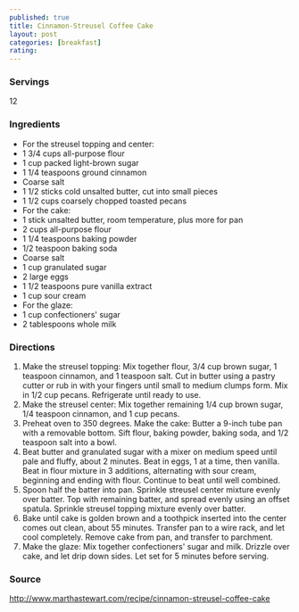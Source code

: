 ```yaml
---
published: true
title: Cinnamon-Streusel Coffee Cake
layout: post
categories: [breakfast]
rating: 
---
```

### Servings
12

### Ingredients
- For the streusel topping and center:
- 1 3/4 cups all-purpose flour
- 1 cup packed light-brown sugar
- 1 1/4 teaspoons ground cinnamon
- Coarse salt
- 1 1/2 sticks cold unsalted butter, cut into small pieces
- 1 1/2 cups coarsely chopped toasted pecans
- For the cake:
- 1 stick unsalted butter, room temperature, plus more for pan
- 2 cups all-purpose flour
- 1 1/4 teaspoons baking powder
- 1/2 teaspoon baking soda
- Coarse salt
- 1 cup granulated sugar
- 2 large eggs
- 1 1/2 teaspoons pure vanilla extract
- 1 cup sour cream
- For the glaze:
- 1 cup confectioners' sugar
- 2 tablespoons whole milk




### Directions
1. Make the streusel topping: Mix together flour, 3/4 cup brown sugar, 1 teaspoon cinnamon, and 1 teaspoon salt. Cut in butter using a pastry cutter or rub in with your fingers until small to medium clumps form. Mix in 1/2 cup pecans. Refrigerate until ready to use.
2. Make the streusel center: Mix together remaining 1/4 cup brown sugar, 1/4 teaspoon cinnamon, and 1 cup pecans.
3. Preheat oven to 350 degrees. Make the cake: Butter a 9-inch tube pan with a removable bottom. Sift flour, baking powder, baking soda, and 1/2 teaspoon salt into a bowl.
4. Beat butter and granulated sugar with a mixer on medium speed until pale and fluffy, about 2 minutes. Beat in eggs, 1 at a time, then vanilla. Beat in flour mixture in 3 additions, alternating with sour cream, beginning and ending with flour. Continue to beat until well combined.
5. Spoon half the batter into pan. Sprinkle streusel center mixture evenly over batter. Top with remaining batter, and spread evenly using an offset spatula. Sprinkle streusel topping mixture evenly over batter.
6. Bake until cake is golden brown and a toothpick inserted into the center comes out clean, about 55 minutes. Transfer pan to a wire rack, and let cool completely. Remove cake from pan, and transfer to parchment.
7. Make the glaze: Mix together confectioners' sugar and milk. Drizzle over cake, and let drip down sides. Let set for 5 minutes before serving.

### Source
<a href="http://www.marthastewart.com/recipe/cinnamon-streusel-coffee-cake" target="new">http://www.marthastewart.com/recipe/cinnamon-streusel-coffee-cake</a>
